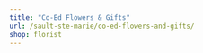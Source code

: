 ```yaml
---
title: "Co-Ed Flowers & Gifts"
url: /sault-ste-marie/co-ed-flowers-and-gifts/
shop: florist
---
```

